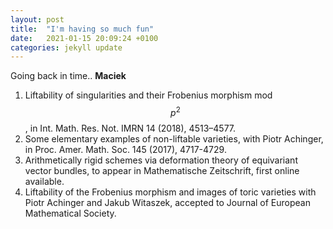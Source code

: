 ```yaml
---
layout: post
title:  "I'm having so much fun"
date:   2021-01-15 20:09:24 +0100
categories: jekyll update
---
```


Going back in time.. **Maciek**

1. Liftability of singularities and their Frobenius morphism mod $$p^2$$, in Int. Math. Res. Not. IMRN 14 (2018), 4513–4577.
2. Some elementary examples of non-liftable varieties, with Piotr Achinger, in Proc. Amer. Math. Soc. 145 (2017), 4717-4729.
3. Arithmetically rigid schemes via deformation theory of equivariant vector bundles, to appear in Mathematische Zeitschrift, first online available.
4. Liftability of the Frobenius morphism and images of toric varieties
with Piotr Achinger and Jakub Witaszek, accepted to Journal of European Mathematical Society.
